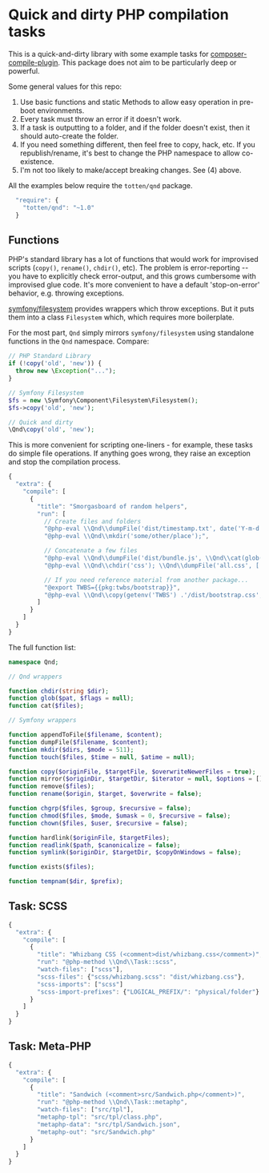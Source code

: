 # Quick and dirty PHP compilation tasks

This is a quick-and-dirty library with some example tasks for [composer-compile-plugin](https://github.com/civicrm/composer-compile-plugin).
This package does not aim to be particularly deep or powerful.

Some general values for this repo:

1. Use basic functions and static Methods to allow easy operation in pre-boot environments.
2. Every task must throw an error if it doesn't work.
3. If a task is outputting to a folder, and if the folder doesn't exist, then it should auto-create the folder.
4. If you need something different, then feel free to copy, hack, etc. If you republish/rename, it's best to change
   the PHP namespace to allow co-existence.
5. I'm not too likely to make/accept breaking changes. See (4) above.

All the examples below require the `totten/qnd` package.

```javascript
  "require": {
    "totten/qnd": "~1.0"
  }
```

## Functions

PHP's standard library has a lot of functions that would work for improvised scripts (`copy()`, `rename()`, `chdir()`, etc).  The problem
is error-reporting -- you have to explicitly check error-output, and this grows cumbersome with improvised glue code.  It's more convenient
to have a default 'stop-on-error' behavior, e.g.  throwing exceptions.

[symfony/filesystem](https://symfony.com/doc/current/components/filesystem.html) provides wrappers which throw exceptions.
But it puts them into a class `Filesystem` which, which requires more boilerplate.

For the most part, `Qnd` simply mirrors `symfony/filesystem` using standalone functions in the `Qnd` namespace. Compare:

```php
// PHP Standard Library
if (!copy('old', 'new')) {
  throw new \Exception("...");
}

// Symfony Filesystem
$fs = new \Symfony\Component\Filesystem\Filesystem();
$fs->copy('old', 'new');

// Quick and dirty
\Qnd\copy('old', 'new');
```

This is more convenient for scripting one-liners - for example, these tasks do simple file operations. If anything
goes wrong, they raise an exception and stop the compilation process.

```javascript
{
  "extra": {
    "compile": [
      {
        "title": "Smorgasboard of random helpers",
        "run": [
          // Create files and folders
          "@php-eval \\Qnd\\dumpFile('dist/timestamp.txt', date('Y-m-d H:i:s'));",
          "@php-eval \\Qnd\\mkdir('some/other/place');",

          // Concatenate a few files
          "@php-eval \\Qnd\\dumpFile('dist/bundle.js', \\Qnd\\cat(glob('js/*.js'));",
          "@php-eval \\Qnd\\chdir('css'); \\Qnd\\dumpFile('all.css', ['colors.css', 'layouts.css']);",

          // If you need reference material from another package...
          "@export TWBS={{pkg:twbs/bootstrap}}",
          "@php-eval \\Qnd\\copy(getenv('TWBS') .'/dist/bootstrap.css', 'web/main.css')"
        ]
      }
    ]
  }
}
```

The full function list:

```php
namespace Qnd;

// Qnd wrappers

function chdir(string $dir);
function glob($pat, $flags = null);
function cat($files);

// Symfony wrappers

function appendToFile($filename, $content);
function dumpFile($filename, $content);
function mkdir($dirs, $mode = 511);
function touch($files, $time = null, $atime = null);

function copy($originFile, $targetFile, $overwriteNewerFiles = true);
function mirror($originDir, $targetDir, $iterator = null, $options = []);
function remove($files);
function rename($origin, $target, $overwrite = false);

function chgrp($files, $group, $recursive = false);
function chmod($files, $mode, $umask = 0, $recursive = false);
function chown($files, $user, $recursive = false);

function hardlink($originFile, $targetFiles);
function readlink($path, $canonicalize = false);
function symlink($originDir, $targetDir, $copyOnWindows = false);

function exists($files);

function tempnam($dir, $prefix);
```

## Task: SCSS

```javascript
{
  "extra": {
    "compile": [
      {
        "title": "Whizbang CSS (<comment>dist/whizbang.css</comment>)",
        "run": "@php-method \\Qnd\\Task::scss",
        "watch-files": ["scss"],
        "scss-files": {"scss/whizbang.scss": "dist/whizbang.css"},
        "scss-imports": ["scss"]
        "scss-import-prefixes": {"LOGICAL_PREFIX/": "physical/folder"}
      }
    ]
  }
}
```

## Task: Meta-PHP

```javascript
{
  "extra": {
    "compile": [
      {
        "title": "Sandwich (<comment>src/Sandwich.php</comment>)",
        "run": "@php-method \\Qnd\\Task::metaphp",
        "watch-files": ["src/tpl"],
        "metaphp-tpl": "src/tpl/class.php",
        "metaphp-data": "src/tpl/Sandwich.json",
        "metaphp-out": "src/Sandwich.php"
      }
    ]
  }
}
```